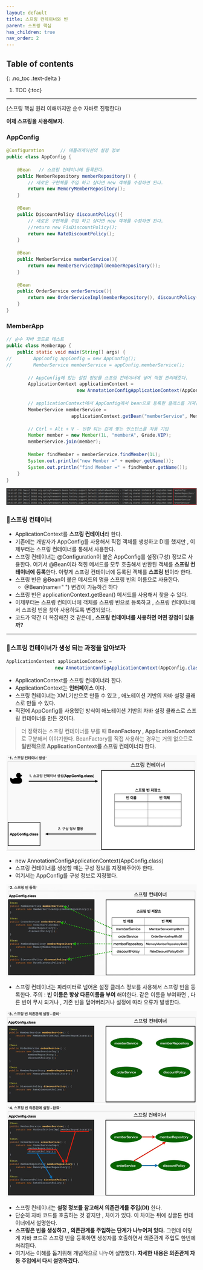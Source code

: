 ```yaml
---
layout: default
title: 스프링 컨테이너와 빈
parent: 스프링 핵심
has_children: true
nav_order: 2
---
```

## Table of contents
{: .no_toc .text-delta }

1. TOC
{:toc}
---

(스프링 핵심 원리 이해까지만 순수 자바로 진행한다)

**이제 스프링을 사용해보자.**

### **AppConfig**
```java
@Configuration      // 애플리케이션의 설정 정보
public class AppConfig {

    @Bean   // 스프링 컨테이너에 등록된다.
    public MemberRepository memberRepository() {
        // 새로운 구현체를 주입 하고 싶다면 new 객체를 수정하면 된다.
        return new MemoryMemberRepository();
    }

    @Bean
    public DiscountPolicy discountPolicy(){
        // 새로운 구현체를 주입 하고 싶다면 new 객체를 수정하면 된다.
        //return new FixDiscountPolicy();
        return new RateDiscountPolicy();
    }

    @Bean
    public MemberService memberService(){
        return new MemberServiceImpl(memberRepository());
    }

    @Bean
    public OrderService orderService(){
        return new OrderServiceImpl(memberRepository(), discountPolicy());
    }
}
```

### **MemberApp**
```java
// 순수 자바 코드로 테스트
public class MemberApp {
    public static void main(String[] args) {
//        AppConfig appConfig = new AppConfig();
//        MemberService memberService = appConfig.memberService();

        // AppConfig에 있는 설정 정보를 스프링 컨테이너에 넣어 직접 관리해준다.
        ApplicationContext applicationContext =
                          new AnnotationConfigApplicationContext(AppConfig.class);

        // applicationContext에서 AppConfig에서 bean으로 등록한 클래스를 가져온다.
        MemberService memberService =
                        applicationContext.getBean("memberService", MemberService.class);

        // Ctrl + Alt + V - 반환 되는 값에 맞는 인스턴스를 자동 기입
        Member member = new Member(1L, "memberA", Grade.VIP);
        memberService.join(member);

        Member findMember = memberService.findMember(1L);
        System.out.println("new Member =" + member.getName());
        System.out.println("find Member =" + findMember.getName());
    }
}
```
![](../../assets/images/spring-core/spring-container&bean/1.png)
###  📌**스프링 컨테이너**

-   ApplicationContext를 **스프링 컨테이너**라 한다.
-   기존에는 개발자가 AppConfig를 사용해서 직접 객체를 생성하고 DI를 했지만 , 이제부터는 스프링 컨테이너를 통해서 사용한다.
-   스프링 컨테이너는 @Configuration이 붙은 AppConfig를 설정(구성) 정보로 사용한다. 여기서 @Bean이라 적힌 메서드를 모두 호출해서 반환된 객체를 **스프링 컨테이너에 등록**한다. 이렇게 스프링 컨테이너에 등록된 객체를 **스프링 빈**이라 한다.
-   스프링 빈은 @Bean이 붙은 메서드의 명을 스프링 빈의 이름으로 사용한다.
    -   @Bean(name=" ") 변경이 가능하긴 하다
-   스프링 빈은 applicationContext.getBean() 메서드를 사용해서 찾을 수 있다.
-   이제부터는 스프링 컨테이너에 객체를 스프링 빈으로 등록하고 , 스프링 컨테이너에서 스프링 빈을 찾아 사용하도록 변경되었다.
-   코드가 약간 더 복잡해진 것 같은데 , **스프링 컨테이너를 사용하면 어떤 장점이 있을까?**

* * *

### 📌**스프링 컨테이너가 생성 되는 과정을 알아보자**
```java
ApplicationContext applicationContext =
                  new AnnotationConfigApplicationContext(AppConfig.class);
```
-   ApplicationContext를 스프링 컨테이너라 한다.
-   ApplicationContext는 **인터페이스** 이다.
-   스프링 컨테이너는 XML기반으로 만들 수 있고 , 애노테이션 기반의 자바 설정 클래스로 만들 수 있다.
-   직전에 AppConfig를 사용했던 방식이 애노테이션 기반의 자바 설정 클래스로 스프링 컨테이너를 만든 것이다.

> 더 정확히는 스프링 컨테이너를 부를 때 **BeanFactory , ApplicationContext**로 구분해서 이야기한다.
> BeanFactory를 직접 사용하는 경우는 거의 없으므로 **일반적으로 ApplicationContext를 스프링 컨테이너라 한다.**


![](../../assets/images/spring-core/spring-container&bean/2.png)
- new AnnotationConfigApplicationContext(AppConfig.class)
- 스프링 컨테이너를 생성할 때는 구성 정보를 지정해주어야 한다.
- 여기서는 AppConfig를 구성 정보로 지정했다.

![](../../assets/images/spring-core/spring-container&bean/3.png)
- 스프링 컨테이너는 파라미터로 넘어온 설정 클래스 정보를 사용해서 스프링 빈을 등록한다.
주의 : **빈 이름은 항상 다른이름을 부여** 해야한다. 같은 이름을 부여하면 , 다른 빈이 무시 되거나 , 기존 빈을 덮어버리거나 설정에 따라 오류가 발생한다.

![](../../assets/images/spring-core/spring-container&bean/4.png)
![](../../assets/images/spring-core/spring-container&bean/5.png)
- 스프링 컨테이너는 **설정 정보를 참고해서 의존관계를 주입(DI)** 한다.
- 단순히 자바 코드를 호출하는 것 같지만 , 차이가 있다. 이 차이는 뒤에 싱글톤 컨테이너에서 설명한다.
- **스프링은 빈을 생성하고 , 의존관계를 주입하는 단계가 나누어져 있다.** 그런데 이렇게 자바 코드로 스프링 빈을 등록하면 생성자를 호출하면서 의존관계 주입도 한번에 처리된다.
- 여기서는 이해를 돕기위해 개념적으로 나누어 설명했다. **자세한 내용은 의존관계 자동 주입에서 다시 설명하겠다.**
